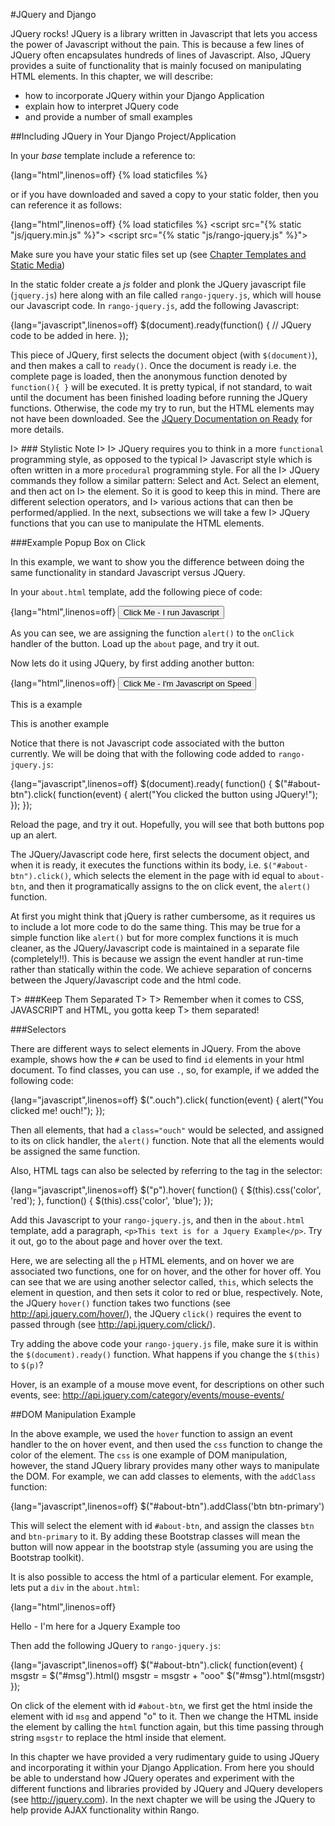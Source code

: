 #JQuery and Django

JQuery rocks! JQuery is a library written in Javascript that lets you access the power of Javascript without the pain. This is because a few lines of JQuery often encapsulates
hundreds of lines of Javascript. Also, JQuery provides a suite of
functionality that is mainly focused on manipulating HTML elements. In
this chapter, we will describe:

- how to incorporate JQuery within your Django Application
- explain how to interpret JQuery code
- and provide a number of small examples 

##Including JQuery in Your Django Project/Application

In your *base* template include a reference to:

{lang="html",linenos=off}
	{% load staticfiles %}
	<script src="https://ajax.googleapis.com/ajax/libs/jquery/3.0.0/jquery.min.js">
	<script src="{% static "js/rango-jquery.js" %}"></script>
	
or if you have downloaded and saved a copy to your static folder, then you can reference it as follows:

{lang="html",linenos=off}
	{% load staticfiles %}
	<script src="{% static "js/jquery.min.js" %}"></script>
	<script src="{% static "js/rango-jquery.js" %}"></script>
	
Make sure you have your static files set up (see [Chapter Templates and Static Media](#chapter-templates-static))

In the static folder create a *js* folder and plonk the JQuery
javascript file (`jquery.js`) here along with an file called
`rango-jquery.js`, which will house our Javascript code. In
`rango-jquery.js`, add the following Javascript:

{lang="javascript",linenos=off}
	$(document).ready(function() {
		// JQuery code to be added in here.
	});


This piece of JQuery, first selects the document object (with
`$(document)`), and then makes a call to `ready()`. Once the document is
ready i.e. the complete page is loaded, then the anonymous function
denoted by `function(){ }` will be executed. It is pretty typical, if
not standard, to wait until the document has been finished loading
before running the JQuery functions. Otherwise, the code my try to run,
but the HTML elements may not have been downloaded. See the [JQuery Documentation on Ready](http://api.jquery.com/ready/) for more details.

I> ### Stylistic Note
I>
I> JQuery requires you to think in a more `functional` programming style, as opposed to the typical 
I> Javascript style which is often written in a more `procedural` programming style. For all the 
I> JQuery commands they follow a similar pattern: Select and Act. Select an element, and then act on 
I> the element. So it is good to keep this in mind. There are different selection operators, and 
I> various actions that can then be performed/applied. In the next, subsections we will take a few 
I> JQuery functions that you can use to manipulate the HTML elements.


###Example Popup Box on Click

In this example, we want to show you the difference between doing the
same functionality in standard Javascript versus JQuery.

In your `about.html` template, add the following piece of code:

{lang="html",linenos=off}
	<button  class="btn btn-primary" 
	    onClick="alert('You clicked the button using Javascript.');"> 
	    Click Me - I run Javascript 
	</button>

As you can see, we are assigning the function `alert()` to the `onClick`
handler of the button. Load up the `about` page, and try it out.

Now lets do it using JQuery, by first adding another button:

{lang="html",linenos=off}
	<button  class="btn btn-primary" id="about-btn"> 
	    Click Me - I'm Javascript on Speed</button>
	<p>This is a example</p>
	<p>This is another example</p>


Notice that there is not Javascript code associated with the button
currently. We will be doing that with the following code added to
`rango-jquery.js`:

{lang="javascript",linenos=off}
	$(document).ready( function() {
	    $("#about-btn").click( function(event) {
	        alert("You clicked the button using JQuery!");
	    });
	});

Reload the page, and try it out. Hopefully, you will see that both
buttons pop up an alert.

The JQuery/Javascript code here, first selects the document object, and
when it is ready, it executes the functions within its body, i.e.
`$("#about-btn").click()`, which selects the element in the page with id
equal to `about-btn`, and then it programatically assigns to the on
click event, the `alert()` function.

At first you might think that jQuery is rather cumbersome, as it
requires us to include a lot more code to do the same thing. This may be
true for a simple function like `alert()` but for more complex functions
it is much cleaner, as the JQuery/Javascript code is maintained in a
separate file (completely!!). This is because we assign the event
handler at run-time rather than statically within the code. We achieve
separation of concerns between the Jquery/Javascript code and the html
code.

T> ###Keep Them Separated
T>
T> Remember when it comes to CSS, JAVASCRIPT and HTML, you gotta keep
T> them separated!


###Selectors

There are different ways to select elements in JQuery. From the above
example, shows how the `#` can be used to find `id` elements in your
html document. To find classes, you can use `.`, so, for example, if we
added the following code:

{lang="javascript",linenos=off}
	$(".ouch").click( function(event) {
	    alert("You clicked me! ouch!");
	});


Then all elements, that had a `class="ouch"` would be selected, and
assigned to its on click handler, the `alert()` function. Note that all
the elements would be assigned the same function.

Also, HTML tags can also be selected by referring to the tag in the
selector:

{lang="javascript",linenos=off}
	$("p").hover( function() {
	    $(this).css('color', 'red');
	}, 
	function() {
	    $(this).css('color', 'blue');
	});


Add this Javascript to your `rango-jquery.js`, and then in the `about.html` template, add a paragraph, `<p>This text is for a Jquery Example</p>`. Try it out, go to the about page and hover over the text.

Here, we are selecting all the `p` HTML elements, and on hover we are
associated two functions, one for on hover, and the other for hover off.
You can see that we are using another selector called, `this`, which
selects the element in question, and then sets it color to red or blue,
respectively. Note, the JQuery `hover()` function takes two functions
(see <http://api.jquery.com/hover/>), the JQuery `click()` requires the
event to passed through (see <http://api.jquery.com/click/>).

Try adding the above code your `rango-jquery.js` file, make sure it is
within the `$(document).ready()` function. What happens if you change
the `$(this)` to `$(p)`?

Hover, is an example of a mouse move event, for descriptions on other
such events, see: <http://api.jquery.com/category/events/mouse-events/>

##DOM Manipulation Example

In the above example, we used the `hover` function to assign an event
handler to the on hover event, and then used the `css` function to
change the color of the element. The `css` is one example of DOM
manipulation, however, the stand JQuery library provides many other ways
to manipulate the DOM. For example, we can add classes to elements, with
the `addClass` function:

{lang="javascript",linenos=off}
	$("#about-btn").addClass('btn btn-primary')


This will select the element with id `#about-btn`, and assign the
classes `btn` and `btn-primary` to it. By adding these Bootstrap classes
will mean the button will now appear in the bootstrap style (assuming
you are using the Bootstrap toolkit).

It is also possible to access the html of a particular element. For
example, lets put a `div` in the `about.html`:

{lang="html",linenos=off}
	<div id="msg">Hello  - I'm here for a Jquery Example too</div>


Then add the following JQuery to `rango-jquery.js`:

{lang="javascript",linenos=off}
	$("#about-btn").click( function(event) {
	    msgstr = $("#msg").html()
	    msgstr = msgstr + "ooo"
	    $("#msg").html(msgstr)
	});


On click of the element with id `#about-btn`, we first get the html
inside the element with id `msg` and append "o" to it. Then we change
the HTML inside the element by calling the `html` function again, but
this time passing through string `msgstr` to replace the html inside
that element.

In this chapter we have provided a very rudimentary guide to using JQuery
and incorporating it within your Django Application. From here you
should be able to understand how JQuery operates and experiment with the
different functions and libraries provided by JQuery and JQuery
developers (see <http://jquery.com>). In the next chapter we will be
using the JQuery to help provide AJAX functionality within Rango.

